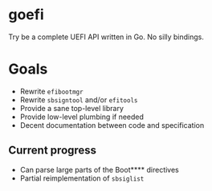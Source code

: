 goefi
=====

Try be a complete UEFI API written in Go. No silly bindings.

# Goals

* Rewrite `efibootmgr`
* Rewrite `sbsigntool` and/or `efitools`
* Provide a sane top-level library
* Provide low-level plumbing if needed
* Decent documentation between code and specification


## Current progress

* Can parse large parts of the Boot**** directives
* Partial reimplementation of `sbsiglist`



